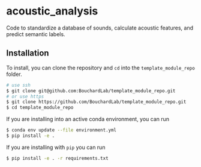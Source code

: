 # acoustic_analysis
Code to standardize a database of sounds, calculate acoustic features, and predict semantic labels. 

## Installation
To install, you can clone the repository and `cd` into the `template_module_repo` folder.

```bash
# use ssh
$ git clone git@github.com:BouchardLab/template_module_repo.git
# or use https
$ git clone https://github.com/BouchardLab/template_module_repo.git
$ cd template_module_repo
```

If you are installing into an active conda environment, you can run

```bash
$ conda env update --file environment.yml
$ pip install -e .
```

If you are installing with `pip` you can run

```bash
$ pip install -e . -r requirements.txt
```
